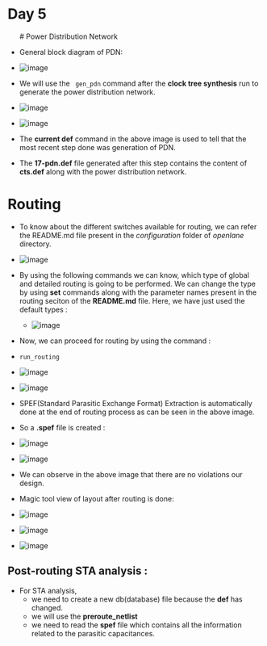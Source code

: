 # Day 5

<ul> #  Power Distribution Network </ul>

- General block diagram of PDN:
- ![image](https://github.com/Shashank-raut1999/SoC/assets/165283786/45e9dece-5cc0-4979-99ba-8ac88ba76b08)


- We will use the ``` gen_pdn``` command after the **clock tree synthesis** run to generate the power distribution network.
- ![image](https://github.com/Shashank-raut1999/SoC/assets/165283786/180d98a7-298c-4bd0-bd6a-89ebe763a462)
- ![image](https://github.com/Shashank-raut1999/SoC/assets/165283786/fe10a84a-50db-4a83-a4ce-04d651507806)

- The **current def** command in the above image is used to tell that the most recent step done was generation of PDN.
- The **17-pdn.def** file generated after this step contains the content of __cts.def__ along with the power distribution network.


# Routing
- To know about the different switches available for routing, we can refer the README.md file present in the *configuration* folder of *openlane* directory.
- ![image](https://github.com/Shashank-raut1999/SoC/assets/165283786/dba57401-ed9a-4e19-acd2-2db0ecced451)

- By using the following commands we can know, which type of global and detailed routing is going to be performed. We can change the type by using **set** commands along with the parameter names present in the routing seciton of the **README.md** file. Here, we have just used the default types :
  - ![image](https://github.com/Shashank-raut1999/SoC/assets/165283786/26815f32-ebe6-4e1b-85c7-8489a11119ab)
 
- Now, we can proceed for routing by using the command :
- ``` run_routing ```
- ![image](https://github.com/Shashank-raut1999/SoC/assets/165283786/2f76cb50-3e84-4c89-ad2e-68ecb64e5b1f)
- ![image](https://github.com/Shashank-raut1999/SoC/assets/165283786/ef89659e-681a-4d7b-aaca-7e7a41dcf3e6)
- SPEF(Standard Parasitic Exchange Format) Extraction is automatically done at the end of routing process as can be seen in the above image.
- So a **.spef** file is created :
- ![image](https://github.com/Shashank-raut1999/SoC/assets/165283786/9e2220c7-71fe-4008-98b2-d94dc1745ad7)


- ![image](https://github.com/Shashank-raut1999/SoC/assets/165283786/15875958-051e-4b18-a1e0-3e2f591dcdb7)
- We can observe in the above image that there are no violations our design.

- Magic tool view of layout after routing is done:
- ![image](https://github.com/Shashank-raut1999/SoC/assets/165283786/d29f41fc-022c-4ad8-9c35-aaf3c5513d0d)
- ![image](https://github.com/Shashank-raut1999/SoC/assets/165283786/635e1f42-3e34-48cc-8a77-f5251ed18506)
- ![image](https://github.com/Shashank-raut1999/SoC/assets/165283786/6765277d-eaa0-4f40-89de-94d3232c15fa)




## Post-routing STA analysis :
- For STA analysis,
  - we need to create a new db(database) file because the **def** has changed.
  - we will use the **preroute_netlist**
  - we  need to read the **spef** file which contains all the information related to the parasitic capacitances.
 

   

  



   
     



 




